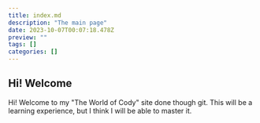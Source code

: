 ```yaml
---
title: index.md
description: "The main page"
date: 2023-10-07T00:07:18.478Z
preview: ""
tags: []
categories: []
---
```

## Hi! Welcome

Hi! Welcome to my "The World of Cody" site done though git. This will be a learning experience, but I think I will be able to master it.
